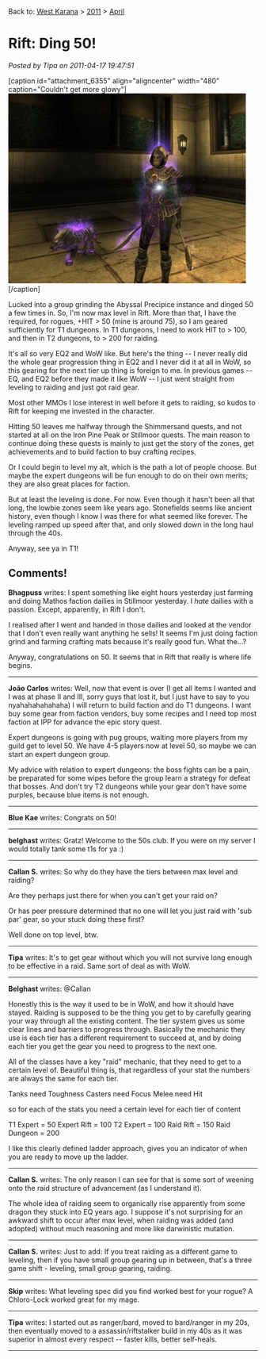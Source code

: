 Back to: [West Karana](/posts/westkarana.md) > [2011](/posts/2011/westkarana.md) > [April](./westkarana.md)
# Rift: Ding 50!

*Posted by Tipa on 2011-04-17 19:47:51*

[caption id="attachment\_6355" align="aligncenter" width="480" caption="Couldn't get more glowy"][![](../../../uploads/2011/04/rift-2011-04-17-15-39-16-46-480x383.jpg "Couldn't get more glowy")](../../../uploads/2011/04/rift-2011-04-17-15-39-16-46.jpg)[/caption]

Lucked into a group grinding the Abyssal Precipice instance and dinged 50 a few times in. So, I'm now max level in Rift. More than that, I have the required, for rogues, +HIT > 50 (mine is around 75), so I am geared sufficiently for T1 dungeons. In T1 dungeons, I need to work HIT to > 100, and then in T2 dungeons, to > 200 for raiding.

It's all so very EQ2 and WoW like. But here's the thing -- I never really did the whole gear progression thing in EQ2 and I never did it at all in WoW, so this gearing for the next tier up thing is foreign to me. In previous games -- EQ, and EQ2 before they made it like WoW -- I just went straight from leveling to raiding and just got raid gear.

Most other MMOs I lose interest in well before it gets to raiding, so kudos to Rift for keeping me invested in the character.

Hitting 50 leaves me halfway through the Shimmersand quests, and not started at all on the Iron Pine Peak or Stillmoor quests. The main reason to continue doing these quests is mainly to just get the story of the zones, get achievements and to build faction to buy crafting recipes.

Or I could begin to level my alt, which is the path a lot of people choose. But maybe the expert dungeons will be fun enough to do on their own merits; they are also great places for faction.

But at least the leveling is done. For now. Even though it hasn't been all that long, the lowbie zones seem like years ago. Stonefields seems like ancient history, even though I know I was there for what seemed like forever. The leveling ramped up speed after that, and only slowed down in the long haul through the 40s.

Anyway, see ya in T1!

## Comments!

**Bhagpuss** writes: I spent something like eight hours yesterday just farming and doing Mathos faction dailies in Stillmoor yesterday. I *hate* dailies with a passion. Except, apparently, in Rift I don't.

I realised after I went and handed in those dailies and looked at the vendor that I don't even really want anything he sells! It seems I'm just doing faction grind and farming crafting mats because it's really good fun. What the...?

Anyway, congratulations on 50. It seems that in Rift that really is where life begins.

---

**João Carlos** writes: Well, now that event is over (I get all items I wanted and I was at phase II and III, sorry guys that lost it, but I just have to say to you nyahahahahahaha) I will return to build faction and do T1 dungeons. I want buy some gear from faction vendors, buy some recipes and I need top most faction at IPP for advance the epic story quest.

Expert dungeons is going with pug groups, waiting more players from my guild get to level 50. We have 4-5 players now at level 50, so maybe we can start an expert dungeon group. 

My advice with relation to expert dungeons: the boss fights can be a pain, be preparated for some wipes before the group learn a strategy for defeat that bosses. And don't try T2 dungeons while your gear don't have some purples, because blue items is not enough.

---

**Blue Kae** writes: Congrats on 50!

---

**belghast** writes: Gratz! Welcome to the 50s club. If you were on my server I would totally tank some t1s for ya :)

---

**Callan S.** writes: So why do they have the tiers between max level and raiding?

Are they perhaps just there for when you can't get your raid on?

Or has peer pressure determined that no one will let you just raid with 'sub par' gear, so your stuck doing these first?

Well done on top level, btw.

---

**Tipa** writes: It's to get gear without which you will not survive long enough to be effective in a raid. Same sort of deal as with WoW.

---

**Belghast** writes: @Callan

Honestly this is the way it used to be in WoW, and how it should have stayed. Raiding is supposed to be the thing you get to by carefully gearing your way through all the existing content. The tier system gives us some clear lines and barriers to progress through. Basically the mechanic they use is each tier has a different requirement to succeed at, and by doing each tier you get the gear you need to progress to the next one.

All of the classes have a key "raid" mechanic, that they need to get to a certain level of. Beautiful thing is, that regardless of your stat the numbers are always the same for each tier.

Tanks need Toughness
Casters need Focus
Melee need Hit

so for each of the stats you need a certain level for each tier of content

T1 Expert = 50
Expert Rift = 100
T2 Expert = 100
Raid Rift = 150
Raid Dungeon = 200

I like this clearly defined ladder approach, gives you an indicator of when you are ready to move up the ladder.

---

**Callan S.** writes: The only reason I can see for that is some sort of weening onto the raid structure of advancement (as I understand it).

The whole idea of raiding seem to organically rise apparently from some dragon they stuck into EQ years ago. I suppose it's not surprising for an awkward shift to occur after max level, when raiding was added (and adopted) without much reasoning and more like darwinistic mutation.

---

**Callan S.** writes: Just to add: If you treat raiding as a different game to leveling, then if you have small group gearing up in between, that's a three game shift - leveling, small group gearing, raiding.

---

**Skip** writes: What leveling spec did you find worked best for your rogue? A Chloro-Lock worked great for my mage.

---

**Tipa** writes: I started out as ranger/bard, moved to bard/ranger in my 20s, then eventually moved to a assassin/riftstalker build in my 40s as it was superior in almost every respect -- faster kills, better self-heals.

---

